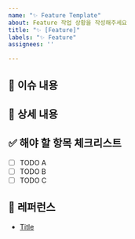```yaml
---
name: "✨ Feature Template"
about: Feature 작업 상황을 작성해주세요
title: "✨ [Feature]"
labels: "✨ Feature"
assignees: ''

---
```


## 📄 이슈 내용

<!--- 기능에 대한 요약 설명을 작성해 주세요. -->

## 📝 상세 내용

<!--- 기능 추가와 관련된 상세 내용을 작성해 주세요. -->

## ✅ 해야 할 항목 체크리스트

- [ ] TODO A
- [ ] TODO B
- [ ] TODO C

## 📍 레퍼런스

- [Title](https://...)
